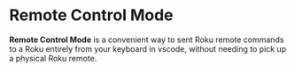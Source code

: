 # Remote Control Mode
**Remote Control Mode** is a convenient way to sent Roku remote commands to a Roku entirely from your keyboard in vscode, without needing to pick up a physical Roku remote. 